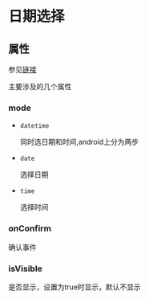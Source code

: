 # 日期选择

## 属性

参见[链接](https://github.com/mmazzarolo/react-native-modal-datetime-picker#available-props)

主要涉及的几个属性

### mode

- `datetime`

	同时选日期和时间,android上分为两步

- `date`

	选择日期

- `time`

	选择时间

### onConfirm

确认事件

### isVisible

是否显示，设置为true时显示，默认不显示
